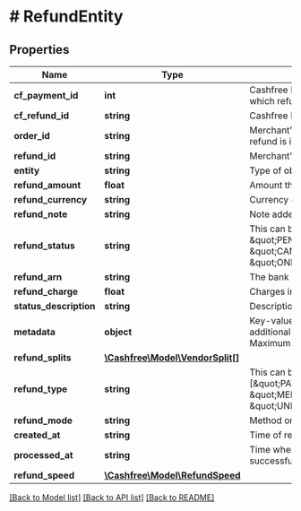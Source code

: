 # # RefundEntity

## Properties

Name | Type | Description | Notes
------------ | ------------- | ------------- | -------------
**cf_payment_id** | **int** | Cashfree Payments ID of the payment for which refund is initiated | [optional]
**cf_refund_id** | **string** | Cashfree Payments ID for a refund | [optional]
**order_id** | **string** | Merchant’s order Id of the order for which refund is initiated | [optional]
**refund_id** | **string** | Merchant’s refund ID of the refund | [optional]
**entity** | **string** | Type of object | [optional]
**refund_amount** | **float** | Amount that is refunded | [optional]
**refund_currency** | **string** | Currency of the refund amount | [optional]
**refund_note** | **string** | Note added by merchant for the refund | [optional]
**refund_status** | **string** | This can be one of [\&quot;SUCCESS\&quot;, \&quot;PENDING\&quot;, \&quot;CANCELLED\&quot;, \&quot;ONHOLD\&quot;, \&quot;FAILED\&quot;] | [optional]
**refund_arn** | **string** | The bank reference number for refund | [optional]
**refund_charge** | **float** | Charges in INR for processing refund | [optional]
**status_description** | **string** | Description of refund status | [optional]
**metadata** | **object** | Key-value pair that can be used to store additional information about the entity. Maximum 5 key-value pairs | [optional]
**refund_splits** | [**\Cashfree\Model\VendorSplit[]**](VendorSplit.md) |  | [optional]
**refund_type** | **string** | This can be one of [\&quot;PAYMENT_AUTO_REFUND\&quot;, \&quot;MERCHANT_INITIATED\&quot;, \&quot;UNRECONCILED_AUTO_REFUND\&quot;] | [optional]
**refund_mode** | **string** | Method or speed of processing refund | [optional]
**created_at** | **string** | Time of refund creation | [optional]
**processed_at** | **string** | Time when refund was processed successfully | [optional]
**refund_speed** | [**\Cashfree\Model\RefundSpeed**](RefundSpeed.md) |  | [optional]

[[Back to Model list]](../../README.md#models) [[Back to API list]](../../README.md#endpoints) [[Back to README]](../../README.md)
